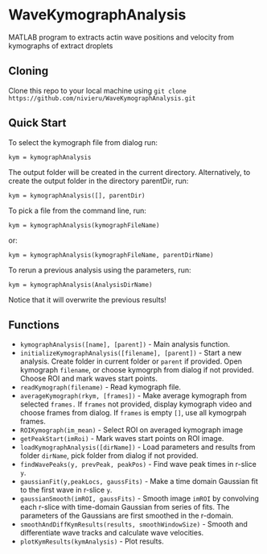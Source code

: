 # WaveKymographAnalysis
MATLAB program to extracts actin wave positions and velocity from kymographs of extract droplets

## Cloning
Clone this repo to your local machine using `git clone https://github.com/nivieru/WaveKymographAnalysis.git`

## Quick Start
To select the kymograph file from dialog run:
```
kym = kymographAnalysis
```
The output folder will be created in the current directory.
Alternatively, to create the output folder in the directory parentDir, run:
```
kym = kymographAnalysis([], parentDir)
```

To pick a file from the command line, run:
```
kym = kymographAnalysis(kymographFileName)
```
or:
```
kym = kymographAnalysis(kymographFileName, parentDirName)
```

To rerun a previous analysis using the parameters, run:
```
kym = kymographAnalysis(AnalysisDirName)
```
Notice that it will overwrite the previous results!

## Functions
* `kymographAnalysis([name], [parent])` - Main analysis function.
* `initializeKymographAnalysis([filename], [parent])` - Start a new analysis. Create folder in current folder or `parent` if provided.
Open kymograph `filename`, or choose kymogrph from dialog if not provided. Choose ROI and mark waves start points.
* `readKymograph(filename)` - Read kymograph file.
* `averageKymograph(rkym, [frames])` - Make average kymograph from selected `frames.`
If `frames` not provided, display kymograph video and choose frames from dialog. If `frames` is empty `[]`, use all kymogrpah frames.
* `ROIKymograph(im_mean)` - Select ROI on averaged kymograph image
* `getPeakStart(imRoi)` - Mark waves start points on ROI image.
* `loadKymographAnalysis([dirName])` - Load parameters and results from folder `dirName`, pick folder from dialog if not provided.
* `findWavePeaks(y, prevPeak, peakPos)` - Find wave peak times in r-slice `y`.
* `gaussianFit(y,peakLocs, gaussFits)` - Make a time domain Gaussian fit to the first wave in r-slice `y`.
* `gaussianSmooth(imROI, gaussFits)` - Smooth image `imROI` by convolving each r-slice with time-domain Gaussian from series of fits.
The parameters of the Gaussians are first smoothed in the r-domain.
* `smoothAndDiffKymResults(results, smoothWindowSize)` - Smooth and differentiate wave tracks and calculate wave velocities.
* `plotKymResults(kymAnalysis)` - Plot results.
